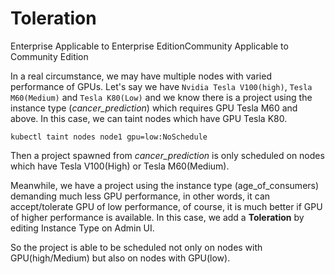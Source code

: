 # Toleration

Enterprise Applicable to Enterprise EditionCommunity Applicable to Community Edition

In a real circumstance, we may have multiple nodes with varied performance of GPUs. Let's say we have `Nvidia Tesla V100(high)`, `Tesla M60(Medium)` and `Tesla K80(Low)` and we know there is a project using the instance type (_cancer\_prediction_) which requires GPU Tesla M60 and above. In this case, we can taint nodes which have GPU Tesla K80.

```
kubectl taint nodes node1 gpu=low:NoSchedule
```

Then a project spawned from _cancer\_prediction_ is only scheduled on nodes which have Tesla V100(High) or Tesla M60(Medium).

Meanwhile, we have a project using the instance type (age\_of\_consumers) demanding much less GPU performance, in other words, it can accept/tolerate GPU of low performance, of course, it is much better if GPU of higher performance is available. In this case, we add a **Toleration** by editing Instance Type on Admin UI.

So the project is able to be scheduled not only on nodes with GPU(high/Medium) but also on nodes with GPU(low).
